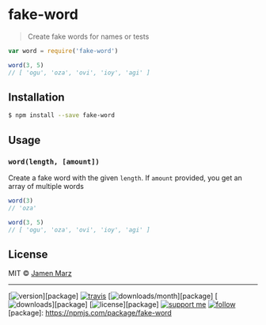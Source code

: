 
# fake-word

> Create fake words for names or tests

```js
var word = require('fake-word')

word(3, 5)
// [ 'ogu', 'oza', 'ovi', 'ioy', 'agi' ]
```

## Installation

```sh
$ npm install --save fake-word
```

## Usage

### `word(length, [amount])`

Create a fake word with the given `length`.  If `amount` provided, you get an array of multiple words

```js
word(3)
// 'oza'

word(3, 5)
// [ 'ogu', 'oza', 'ovi', 'ioy', 'agi' ]
```

## License

MIT © [Jamen Marz](https://git.io/jamen)

---

[![version](https://img.shields.io/npm/v/fake-word.svg?style=flat-square)][package] [![travis](https://img.shields.io/travis/fake-word/jamen.svg?style=flat-square)](https://travis-ci.org/fake-word/jamen) [![downloads/month](https://img.shields.io/npm/dm/fake-word.svg?style=flat-square)][package] [![downloads](https://img.shields.io/npm/dt/fake-word.svg?style=flat-square)][package] [![license](https://img.shields.io/npm/l/fake-word.svg?style=flat-square)][package] [![support me](https://img.shields.io/badge/support%20me-paypal-green.svg?style=flat-square)](https://www.paypal.me/jamenmarz/5usd) [![follow](https://img.shields.io/github/followers/jamen.svg?style=social&label=Follow)](https://github.com/jamen)
[package]: https://npmjs.com/package/fake-word
